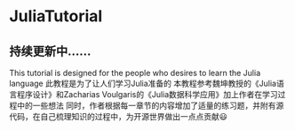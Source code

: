 # JuliaTutorial
## 持续更新中……
This tutorial is designed for the people who desires to learn the Julia language
此教程是为了让人们学习Julia准备的
本教程参考魏坤教授的《Julia语言程序设计》和Zacharias Voulgaris的《Julia数据科学应用》加上作者在学习过程中的一些想法
同时，作者根据每一章节的内容增加了适量的练习题，并附有源代码，在自己梳理知识的过程中，为开源世界做出一点点贡献:smiley:

